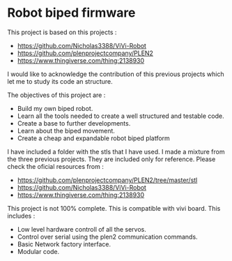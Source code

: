 # Robot biped firmware

This project is based on this projects :

 - https://github.com/Nicholas3388/ViVi-Robot
 - https://github.com/plenprojectcompany/PLEN2
 - https://www.thingiverse.com/thing:2138930

  I would like to acknowledge the contribution of this previous projects which let me to study its code an structure.

 The objectives of this project are :

 - Build my own biped robot.
 - Learn all the tools needed to create a well structured and testable code.
 - Create a base to further developments.
 - Learn about the biped movement.
 - Create a cheap and expandable robot biped platform

 I have included a folder with the stls that I have used. I made a mixture from the three previous projects. They are included only for reference. Please check the oficial resources from :

  - https://github.com/plenprojectcompany/PLEN2/tree/master/stl
  - https://github.com/Nicholas3388/ViVi-Robot
  - https://www.thingiverse.com/thing:2138930

This project is not 100% complete. This is compatible with vivi board. This includes :
  - Low level hardware controll of all the servos. 
  - Control over serial using the plen2 communication commands.
  - Basic Network factory interface.  
  - Modular code.
